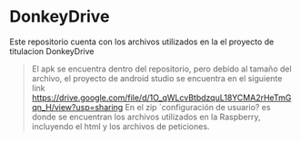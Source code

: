 # DonkeyDrive
Este repositorio cuenta con los archivos utilizados en la el proyecto de titulacion DonkeyDrive
>El apk se encuentra dentro del repositorio, pero debido al tamaño del archivo, el proyecto de android studio se encuentra en el siguiente link https://drive.google.com/file/d/1O_qWLcvBtbdzquL18YCMA2rHeTmGqn_H/view?usp=sharing
>En el zip ´configuración de usuario? es donde se encuentran los archivos utilizados en la Raspberry, incluyendo el html y los archivos de peticiones.
